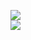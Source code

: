 [![](https://img.shields.io/badge/Made%20With-Github%20Spray-lightgrey.svg?style=for-the-badge&logo=github)](https://github.com/Annihil/github-spray#7115)  
[![](https://i.imgur.com/2DrTn0Z.gif)](https://github.com/Annihil/github-spray)
